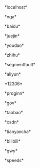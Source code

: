 <p>*localhost*</p>
<p>*nga*</p>
<p>*baidu*</p>
<p>*juejin*</p>
<p>*youdao*</p>
<p>*zhihu*</p>
<p>*segmentfault*</p>
<p>*aliyun*</p>
<p>*12306*</p>
<p>*proginn*</p>
<p>*gov*</p>
<p>*taobao*</p>
<p>*csdn*</p>
<p>*tianyancha*</p>
<p>*bilibili*</p>
<p>*gwy*</p>
<p>*speeds*</p>
